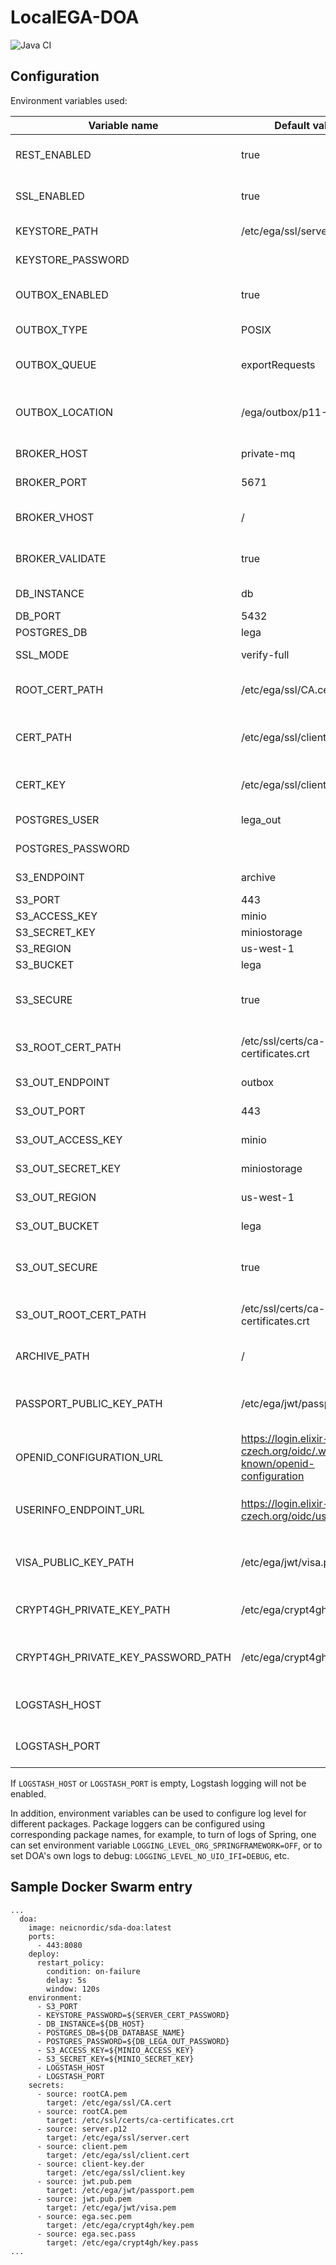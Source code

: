 # LocalEGA-DOA
![Java CI](https://github.com/neicnordic/LocalEGA-DOA/workflows/Java%20CI/badge.svg)


## Configuration

Environment variables used:


| Variable name                          | Default value                                                        | Description                                        |
|----------------------------------------|----------------------------------------------------------------------|----------------------------------------------------|
| REST_ENABLED                           | true                                                                 | Enables/disables REST endpoints of DOA             |
| SSL_ENABLED                            | true                                                                 | Enables/disables TLS for DOA REST endpoints        |
| KEYSTORE_PATH                          | /etc/ega/ssl/server.cert                                             | Path to server keystore file                       |
| KEYSTORE_PASSWORD                      |                                                                      | Password for the keystore                          |
| OUTBOX_ENABLED                         | true                                                                 | Enables/disables the outbox functionality          |
| OUTBOX_TYPE                            | POSIX                                                                | Outbox type: `POSIX` or `S3`                       |
| OUTBOX_QUEUE                           | exportRequests                                                       | MQ queue name for files/datasets export requests   |
| OUTBOX_LOCATION                        | /ega/outbox/p11-%s/files/                                            | Outbox location with placeholder for the username  |
| BROKER_HOST                            | private-mq                                                           | Local RabbitMQ broker hostname                     |
| BROKER_PORT                            | 5671                                                                 | Local RabbitMQ broker port                         |
| BROKER_VHOST                           | /                                                                    | Local RabbitMQ broker virtual host                 |
| BROKER_VALIDATE                        | true                                                                 | Validate server MQ certificate or not              |
| DB_INSTANCE                            | db                                                                   | Database hostname                                  |
| DB_PORT                                | 5432                                                                 | Database port                                      |
| POSTGRES_DB                            | lega                                                                 | Database name                                      |
| SSL_MODE                               | verify-full                                                          | SSL mode for DB connectivity                       |
| ROOT_CERT_PATH                         | /etc/ega/ssl/CA.cert                                                 | Path to the CA file for database connectivity      |
| CERT_PATH                              | /etc/ega/ssl/client.cert                                             | Path to the client cert for database connectivity  |
| CERT_KEY                               | /etc/ega/ssl/client.key                                              | Path to the client key for database connectivity   |
| POSTGRES_USER                          | lega_out                                                             | Database username                                  |
| POSTGRES_PASSWORD                      |                                                                      | Database password                                  |
| S3_ENDPOINT                            | archive                                                                | S3 server hostname                                 |
| S3_PORT                                | 443                                                                  | S3 server port                                     |
| S3_ACCESS_KEY                          | minio                                                                | S3 access key                                      |
| S3_SECRET_KEY                          | miniostorage                                                         | S3 secret key                                      |
| S3_REGION                              | us-west-1                                                            | S3 region                                          |
| S3_BUCKET                              | lega                                                                 | S3 bucket to use                                   |
| S3_SECURE                              | true                                                                 | true if S3 backend should be accessed over HTTPS   |
| S3_ROOT_CERT_PATH                      | /etc/ssl/certs/ca-certificates.crt                                   | Path to the CA certs file for S3 connectivity      |
| S3_OUT_ENDPOINT                        | outbox                                                               | S3 outbox server hostname                          |
| S3_OUT_PORT                            | 443                                                                  | S3 outbox server port                              |
| S3_OUT_ACCESS_KEY                      | minio                                                                | S3 outbox access key                               |
| S3_OUT_SECRET_KEY                      | miniostorage                                                         | S3 outbox secret key                               |
| S3_OUT_REGION                          | us-west-1                                                            | S3 outbox region                                   |
| S3_OUT_BUCKET                          | lega                                                                 | S3 outbox bucket to use                            |
| S3_OUT_SECURE                          | true                                                                 | true if S3 backend should be accessed over HTTPS   |
| S3_OUT_ROOT_CERT_PATH                  | /etc/ssl/certs/ca-certificates.crt                                   | Path to the CA certs file for S3 connectivity      |
| ARCHIVE_PATH                           | /                                                                    | Path to the filesystem-archive                     |
| PASSPORT_PUBLIC_KEY_PATH               | /etc/ega/jwt/passport.pem                                            | Path to the public key for passport JWT validation |
| OPENID_CONFIGURATION_URL               | https://login.elixir-czech.org/oidc/.well-known/openid-configuration | URL of the OpenID configuration endpoint           |
| USERINFO_ENDPOINT_URL                  | https://login.elixir-czech.org/oidc/userinfo                         | URL of the `/userinfo` endpoint (for opaque tokens)|
| VISA_PUBLIC_KEY_PATH                   | /etc/ega/jwt/visa.pem                                                | Path to the public key for visas JWT validation    |
| CRYPT4GH_PRIVATE_KEY_PATH              | /etc/ega/crypt4gh/key.pem                                            | Path to the Crypt4GH private key                   |
| CRYPT4GH_PRIVATE_KEY_PASSWORD_PATH     | /etc/ega/crypt4gh/key.pass                                           | Path to the Crypt4GH private key passphrase        |
| LOGSTASH_HOST                          |                                                                      | Hostname of the Logstash instance (if any)         |
| LOGSTASH_PORT                          |                                                                      | Port of the Logstash instance (if any)             |

If `LOGSTASH_HOST` or `LOGSTASH_PORT` is empty, Logstash logging will not be enabled.

In addition, environment variables can be used to configure log level for different packages. Package loggers can be configured using corresponding package names, for example, to turn of logs of Spring, one can set environment variable `LOGGING_LEVEL_ORG_SPRINGFRAMEWORK=OFF`, or to set DOA's own logs to debug: `LOGGING_LEVEL_NO_UIO_IFI=DEBUG`, etc.

## Sample Docker Swarm entry

```
...
  doa:
    image: neicnordic/sda-doa:latest
    ports:
      - 443:8080
    deploy:
      restart_policy:
        condition: on-failure
        delay: 5s
        window: 120s
    environment:
      - S3_PORT
      - KEYSTORE_PASSWORD=${SERVER_CERT_PASSWORD}
      - DB_INSTANCE=${DB_HOST}
      - POSTGRES_DB=${DB_DATABASE_NAME}
      - POSTGRES_PASSWORD=${DB_LEGA_OUT_PASSWORD}
      - S3_ACCESS_KEY=${MINIO_ACCESS_KEY}
      - S3_SECRET_KEY=${MINIO_SECRET_KEY}
      - LOGSTASH_HOST
      - LOGSTASH_PORT
    secrets:
      - source: rootCA.pem
        target: /etc/ega/ssl/CA.cert
      - source: rootCA.pem
        target: /etc/ssl/certs/ca-certificates.crt
      - source: server.p12
        target: /etc/ega/ssl/server.cert
      - source: client.pem
        target: /etc/ega/ssl/client.cert
      - source: client-key.der
        target: /etc/ega/ssl/client.key
      - source: jwt.pub.pem
        target: /etc/ega/jwt/passport.pem
      - source: jwt.pub.pem
        target: /etc/ega/jwt/visa.pem
      - source: ega.sec.pem
        target: /etc/ega/crypt4gh/key.pem
      - source: ega.sec.pass
        target: /etc/ega/crypt4gh/key.pass
...
```
